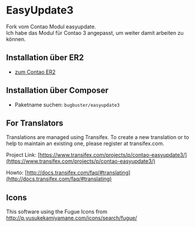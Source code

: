 # EasyUpdate3

Fork vom Contao Modul easyupdate.    
Ich habe das Modul für Contao 3 angepasst, um weiter damit arbeiten zu können.


## Installation über ER2

* [zum Contao ER2](https://contao.org/de/extension-list/view/easyupdate3.de.html)


## Installation über Composer

* Paketname suchen: `bugbuster/easyupdate3`


## For Translators
Translations are managed using Transifex. To create a new translation or to help to maintain an existing one, please register at transifex.com.

Project Link: [https://www.transifex.com/projects/p/contao-easyupdate3/](https://www.transifex.com/projects/p/contao-easyupdate3/)

Howto: [http://docs.transifex.com/faq/#translating](http://docs.transifex.com/faq/#translating)


## Icons
This software using the Fugue Icons from http://p.yusukekamiyamane.com/icons/search/fugue/
